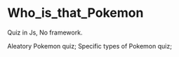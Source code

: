 # Who_is_that_Pokemon

Quiz in Js, No framework.

Aleatory Pokemon quiz;
Specific types of Pokemon quiz;
